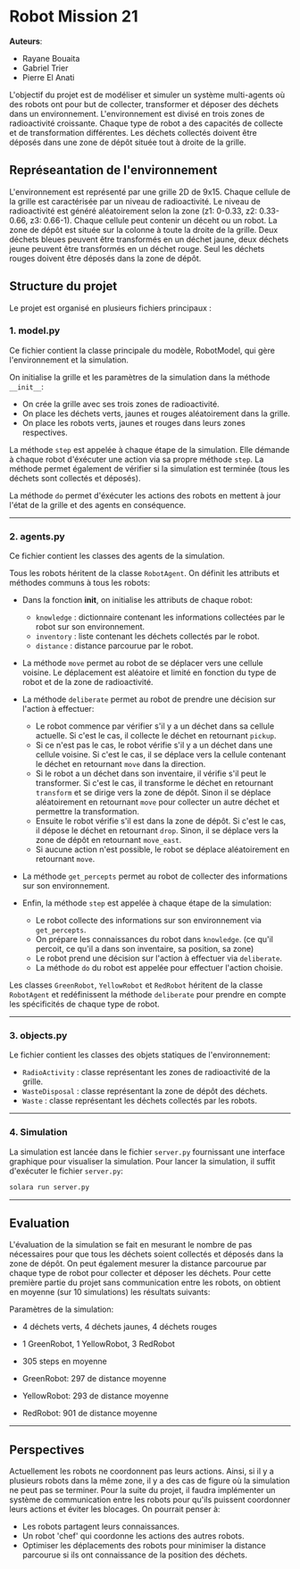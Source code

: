 # Robot Mission 21 

**Auteurs**: 
- Rayane Bouaita
- Gabriel Trier
- Pierre El Anati

L'objectif du projet est de modéliser et simuler un système multi-agents où des robots ont pour but de collecter, transformer et déposer des déchets dans un environnement. L'environnement est divisé en trois zones de radioactivité croissante. Chaque type de robot a des capacités de collecte et de transformation différentes. Les déchets collectés doivent être déposés dans une zone de dépôt située tout à droite de la grille. 

## Représeantation de l'environnement

L'environnement est représenté par une grille 2D de 9x15. Chaque cellule de la grille est caractérisée par un niveau de radioactivité. Le niveau de radioactivité est généré aléatoirement selon la zone (z1: 0-0.33, z2: 0.33-0.66, z3: 0.66-1). Chaque cellule peut contenir un déceht ou un robot. La zone de dépôt est située sur la colonne à toute la droite de la grille.
Deux déchets bleues peuvent être transformés en un déchet jaune, deux déchets jeune peuvent être transformés en un déchet rouge. Seul les déchets rouges doivent être déposés dans la zone de dépôt.

## Structure du projet

Le projet est organisé en plusieurs fichiers principaux :

### 1. model.py

Ce fichier contient la classe principale du modèle, RobotModel, qui gère l'environnement et la simulation.

On initialise la grille et les paramètres de la simulation dans la méthode `__init__`:
- On crée la grille avec ses trois zones de radioactivité.
- On place les déchets verts, jaunes et rouges aléatoirement dans la grille.
- On place les robots verts, jaunes et rouges dans leurs zones respectives.

La méthode `step` est appelée à chaque étape de la simulation. Elle démande à chaque robot d'éxécuter une action via sa propre méthode `step`. La méthode permet également de vérifier si la simulation est terminée (tous les déchets sont collectés et déposés). 

La méthode `do` permet d'éxécuter les actions des robots en mettent à jour l'état de la grille et des agents en conséquence.

---

### 2. agents.py

Ce fichier contient les classes des agents de la simulation. 

Tous les robots héritent de la classe `RobotAgent`. On définit les attributs et méthodes communs à tous les robots:
- Dans la fonction __init__, on initialise les attributs de chaque robot: 
    - `knowledge` : dictionnaire contenant les informations collectées par le robot sur son environnement.
    - `inventory` : liste contenant les déchets collectés par le robot.
    - `distance` : distance parcourue par le robot.

- La méthode `move` permet au robot de se déplacer vers une cellule voisine. Le déplacement est aléatoire et limité en fonction du type de robot et de la zone de radioactivité. 

- La méthode `deliberate` permet au robot de prendre une décision sur l'action à effectuer:
    - Le robot commence par vérifier s'il y a un déchet dans sa cellule actuelle. Si c'est le cas, il collecte le déchet en retournant `pickup`.
    - Si ce n'est pas le cas, le robot vérifie s'il y a un déchet dans une cellule voisine. Si c'est le cas, il se déplace vers la cellule contenant le déchet en retournant `move` dans la direction.
    - Si le robot a un déchet dans son inventaire, il vérifie s'il peut le transformer. Si c'est le cas, il transforme le déchet en retournant `transform` et se dirige vers la zone de dépôt. Sinon il se déplace aléatoirement en retournant `move` pour collecter un autre déchet et permettre la transformation.
    - Ensuite le robot vérifie s'il est dans la zone de dépôt. Si c'est le cas, il dépose le déchet en retournant `drop`. Sinon, il se déplace vers la zone de dépôt en retournant `move_east`.
    - Si aucune action n'est possible, le robot se déplace aléatoirement en retournant `move`.

- La méthode `get_percepts` permet au robot de collecter des informations sur son environnement. 

- Enfin, la méthode `step` est appelée à chaque étape de la simulation: 
    - Le robot collecte des informations sur son environnement via `get_percepts`.
    - On prépare les connaissances du robot dans `knowledge`. (ce qu'il percoit, ce qu'il a dans son inventaire, sa position, sa zone)
    - Le robot prend une décision sur l'action à effectuer via `deliberate`.
    - La méthode `do` du robot est appelée pour effectuer l'action choisie.

Les classes `GreenRobot`, `YellowRobot` et `RedRobot` héritent de la classe `RobotAgent` et redéfinissent la méthode `deliberate` pour prendre en compte les spécificités de chaque type de robot.

---

### 3. objects.py

Le fichier contient les classes des objets statiques de l'environnement:
- `RadioActivity` : classe représentant les zones de radioactivité de la grille. 
- `WasteDisposal` : classe représentant la zone de dépôt des déchets.
- `Waste` : classe représentant les déchets collectés par les robots.

---

### 4. Simulation

La simulation est lancée dans le fichier `server.py` fournissant une interface graphique pour visualiser la simulation. Pour lancer la simulation, il suffit d'exécuter le fichier `server.py`:

```bash
solara run server.py
```

---

## Evaluation

L'évaluation de la simulation se fait en mesurant le nombre de pas nécessaires pour que tous les déchets soient collectés et déposés dans la zone de dépôt. On peut également mesurer la distance parcourue par chaque type de robot pour collecter et déposer les déchets. Pour cette première partie du projet sans communication entre les robots, on obtient en moyenne (sur 10 simulations) les résultats suivants:

Paramètres de la simulation:
- 4 déchets verts, 4 déchets jaunes, 4 déchets rouges
- 1 GreenRobot, 1 YellowRobot, 3 RedRobot

- 305 steps en moyenne
- GreenRobot: 297 de distance moyenne
- YellowRobot: 293 de distance moyenne
- RedRobot: 901 de distance moyenne

---

## Perspectives

Actuellement les robots ne coordonnent pas leurs actions. Ainsi, si il y a plusieurs robots dans la même zone, il y a des cas de figure où la simulation ne peut pas se terminer. Pour la suite du projet, il faudra implémenter un système de communication entre les robots pour qu'ils puissent coordonner leurs actions et éviter les blocages. On pourrait penser à: 
- Les robots partagent leurs connaissances. 
- Un robot 'chef' qui coordonne les actions des autres robots.
- Optimiser les déplacements des robots pour minimiser la distance parcourue si ils ont connaissance de la position des déchets. 